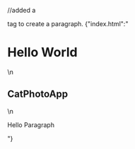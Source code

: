 //added a <p>  tag  to create a paragraph. 
{"index.html":"<h1>Hello World</h1>\n<h2>CatPhotoApp</h2>\n<p>Hello Paragraph</p>"}